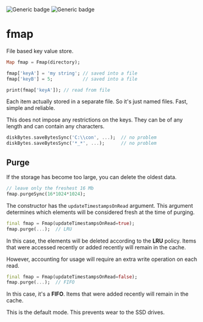 ![Generic badge](https://img.shields.io/badge/status-draft-red.svg)
![Generic badge](https://img.shields.io/badge/testing_on-Windows_|_MacOS_|_Ubuntu-blue.svg)


# fmap

File based key value store.

``` dart
Map fmap = Fmap(directory);

fmap['keyA'] = 'my string'; // saved into a file
fmap['keyB'] = 5;           // saved into a file

print(fmap['keyA']); // read from file
```

Each item actually stored in a separate file. So it's just named files. 
Fast, simple and reliable.

This does not impose any restrictions on the keys. They can be of any length 
and can contain any characters.

``` dart
diskBytes.saveBytesSync('C:\\con', ...);  // no problem
diskBytes.saveBytesSync('*_*', ...);      // no problem
```

## Purge

If the storage has become too large, you can delete the oldest data.

``` dart
// leave only the freshest 16 Mb
fmap.purgeSync(16*1024*1024);
```

The constructor has the `updateTimestampsOnRead` argument. This argument determines which elements
will be considered fresh at the time of purging.

``` dart
final fmap = Fmap(updateTimestampsOnRead=true);
fmap.purge(...);  // LRU
```

In this case, the elements will be deleted according to the **LRU** policy. Items that were accessed
recently or added recently will remain in the cache.

However, accounting for usage will require an extra write operation on each read.

``` dart
final fmap = Fmap(updateTimestampsOnRead=false);
fmap.purge(...);  // FIFO
```

In this case, it's a **FIFO**. Items that were added recently will remain in the cache.

This is the default mode. This prevents wear to the SSD drives.

